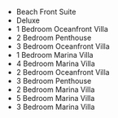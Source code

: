 - Beach Front Suite
- Deluxe
- 1 Bedroom Oceanfront Villa
- 2 Bedroom Penthouse
- 3 Bedroom Oceanfront Villa
- 1 Bedroom Marina Villa
- 4 Bedroom Marina Villa
- 2 Bedroom Oceanfront Villa
- 3 Bedroom Penthouse
- 2 Bedroom Marina Villa
- 5 Bedroom Marina Villa
- 3 Bedroom Marina Villa

